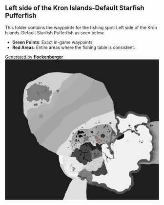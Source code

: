 ## Left side of the Kron Islands-Default Starfish Pufferfish
This folder contains the waypoints for the fishing spot: Left side of the Kron Islands-Default Starfish Pufferfish as seen below.

- **Green Points**: Exact in-game waypoints.
- **Red Areas**: Entire areas where the fishing table is consistent.

Generated by **flockenberger**
![by_flockenberger](./Preview.png)